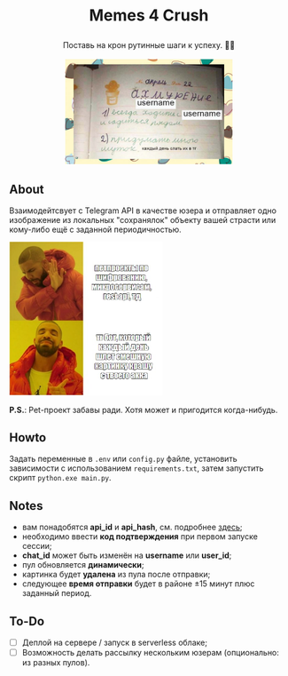 # <p align="center"> Memes 4 Crush </p>
<p align="center"> 
  Поставь на крон рутинные шаги к успеху. 💪👧
  <br><br>
  <img src="memes/1.jpg" width=60% height=60%>
</p>

## About

Взаимодейтсвует с Telegram API в качестве юзера и отправляет одно изображение из локальных "сохранялок" объекту вашей страсти или кому-либо ещё с заданной периодичностью.

<img src="memes/2.jpg" width=55% height=50%>

__P.S.__: Pet-проект забавы ради. Хотя может и пригодится когда-нибудь.

## Howto

Задать переменные в `.env` или `config.py` файле, установить зависимости с использованием `requirements.txt`, затем запустить скрипт `python.exe main.py`.

## Notes
- вам понадобятся __api_id__ и __api_hash__, см. подробнее [здесь](https://core.telegram.org/api/obtaining_api_id);
- необходимо ввести __код подтверждения__ при первом запуске сессии;
- __chat_id__ может быть изменён на __username__ или __user_id__;
- пул обновляется __динамически__;
- картинка будет __удалена__ из пула после отправки;
- следующее __время отправки__ будет в районе ±15 минут плюс заданный период.

## To-Do

- [ ] Деплой на сервере / запуск в serverless облаке;
- [ ] Возможность делать рассылку нескольким юзерам (опционально: из разных пулов).
